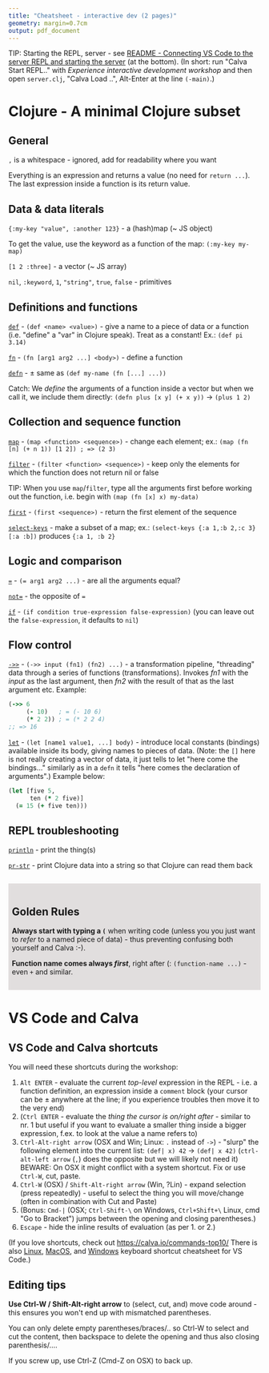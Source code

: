 ```yaml
---
title: "Cheatsheet - interactive dev (2 pages)"
geometry: margin=0.7cm
output: pdf_document
---
```


TIP: Starting the REPL, server - see [README - Connecting VS Code to the server REPL and starting the server](https://github.com/holyjak/interactive-dev-wshop#connecting-vs-code-to-the-server-repl-and-starting-the-server) (at the bottom).
(In short: run "Calva Start REPL.." with _Experience interactive development workshop_ and then open `server.clj`, "Calva Load ..", Alt-Enter at the line `(-main)`.)

# Clojure - A minimal Clojure subset

## General

`,` is a whitespace - ignored, add for readability where you want

Everything is an expression and returns a value (no need for `return ...`).
The last expression inside a function is its return value.

## Data & data literals

`{:my-key "value", :another 123}` - a (hash)map (~ JS object)

To get the value, use the keyword as a function of the map: `(:my-key my-map)`

`[1 2 :three]` - a vector (~ JS array)

`nil`, `:keyword`, `1`, `"string"`, `true`, `false` - primitives

## Definitions and functions

[`def`](https://clojuredocs.org/clojure.core/def) - `(def <name> <value>)` - give a name to a piece of data or a function (i.e. "define" a "var" in Clojure speak). Treat as a constant! Ex.: `(def pi 3.14)`

[`fn`](https://clojuredocs.org/clojure.core/fn) - `(fn [arg1 arg2 ...] <body>)` - define a function

[`defn`](https://clojuredocs.org/clojure.core/defn) - ± same as `(def my-name (fn [...] ...))`

Catch: We _define_ the arguments of a function inside a vector but when we call it, we include them directly: `(defn plus [x y] (+ x y))` -> `(plus 1 2)`

## Collection and sequence function

[`map`](https://clojuredocs.org/clojure.core/map) - `(map <function> <sequence>)` - change each element; ex.: `(map (fn [n] (+ n 1)) [1 2]) ; => (2 3)`

[`filter`](https://clojuredocs.org/clojure.core/filter) - `(filter <function> <sequence>)` - keep only the elements for which the function does not return nil or false

TIP: When you use `map`/`filter`, type all the arguments first before working out the function, i.e. begin with `(map (fn [x] x) my-data)`

[`first`](https://clojuredocs.org/clojure.core/first) - `(first <sequence>)` - return the first element of the sequence

[`select-keys`](https://clojuredocs.org/clojure.core/select-keys) - make a subset of a map; ex.: `(select-keys {:a 1,:b 2,:c 3} [:a :b])` produces `{:a 1, :b 2}`

## Logic and comparison

[`=`](https://clojuredocs.org/clojure.core/%3D) - `(= arg1 arg2 ...)` - are all the arguments equal?

[`not=`](https://clojuredocs.org/clojure.core/%3D) - the opposite of `=`

[`if`](https://clojuredocs.org/clojure.core/if) - `(if condition true-expression false-expression)` (you can leave out the `false-expression`, it defaults to `nil`)

## Flow control

[`->>`](https://clojuredocs.org/clojure.core/->>) - `(->> input (fn1) (fn2) ...)` - a transformation pipeline, "threading" data through a series of functions (transformations). Invokes _fn1_ with the _input_ as the last argument, then _fn2_ with the result of that as the last argument etc. Example:

```clojure
(->> 6
     (- 10)   ; = (- 10 6)
     (* 2 2)) ; = (* 2 2 4)
;; => 16
```

[`let`](https://clojuredocs.org/clojure.core/let) - `(let [name1 value1, ...] body)` - introduce local constants (bindings) available inside its body, giving names to pieces of data. (Note: the `[]` here is not really creating a vector of data, it just tells to let "here come the bindings..." similarly as in a `defn` it tells "here comes the declaration of arguments".) Example below:

```clojure
(let [five 5,
      ten (* 2 five)]
  (= 15 (+ five ten)))
```

## REPL troubleshooting

[`println`](https://clojuredocs.org/clojure.core/println) - print the thing(s)

[`pr-str`](https://clojuredocs.org/clojure.core/pr-str)  - print Clojure data into a string so that Clojure can read them back

<section style="background-color:#e1dede; padding: 1em 0.5em; margin: 2em 0em">

<h2 id="golden-rules">Golden Rules</h2>

<p><b>Always start with typing a <code>(</code></b> when writing code (unless you you just want to <i>refer</i> to a named piece of data) - thus preventing confusing both yourself and Calva :-).</p>

<p><b>Function name comes always <i>first</i></b>, right after (: <code>(function-name ...)</code> - even <code>+</code> and similar.</p>
</section>

# VS Code and Calva 

## VS Code and Calva shortcuts

 You will need these shortcuts during the workshop:

1. `Alt ENTER` - evaluate the current _top-level_ expression in the REPL - i.e. a function definition, an expression inside a `comment` block (your cursor can be ± anywhere at the line; if you experience troubles then move it to the very end)
2. (`Ctrl ENTER` - evaluate the _thing the cursor is on/right after_ - similar to nr. 1 but useful if you want to evaluate a smaller thing inside a bigger expression, f.ex. to look at the value a name refers to)
3. `Ctrl-Alt-right arrow` (OSX and Win; Linux: `.` instead of `->`) - "slurp" the following element into the current list: `(def| x) 42` -> `(def| x 42)` (`ctrl-alt-left arrow` (`,`) does the opposite but we will likely not need it)
   BEWARE: On OSX it might conflict with a system shortcut. Fix or use `Ctrl-W`, cut, paste.
4. `Ctrl-W` (OSX) / `Shift-Alt-right arrow` (Win, ?Lin) - expand selection (press repeatedly) - useful to select the thing you will move/change (often in combination with Cut and Paste)
5. (Bonus: `Cmd-|` (OSX; `Ctrl-Shift-\` on Windows, `Ctrl+Shift+\` Linux, cmd "Go to Bracket") jumps between the opening and closing parentheses.)
6. `Escape` - hide the inline results of evaluation (as per 1. or 2.) 

(If you love shortcuts, check out https://calva.io/commands-top10/ There is also [Linux](https://code.visualstudio.com/shortcuts/keyboard-shortcuts-linux.pdf), [MacOS](https://code.visualstudio.com/shortcuts/keyboard-shortcuts-macos.pdf), and [Windows](https://code.visualstudio.com/shortcuts/keyboard-shortcuts-windows.pdf) keyboard shortcut cheatsheet for VS Code.)

## Editing tips

**Use Ctrl-W / Shift-Alt-right arrow** to (select, cut, and) move code around - this ensures you won't end up with mismatched parentheses.

You can only delete empty parentheses/braces/.. so Ctrl-W to select and cut the content, then backspace to delete the opening and thus also closing parenthesis/....

If you screw up, use Ctrl-Z (Cmd-Z on OSX) to back up.
